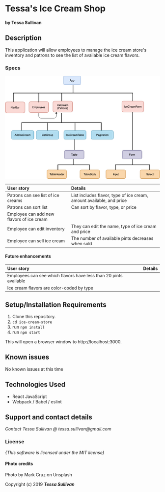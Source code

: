 # Tessa's Ice Cream Shop
#### by **Tessa Sullivan**

## Description
This application will allow employees to manage the ice cream store's inventory and patrons to see the list of available ice cream flavors.

### Specs
![Component diagram](/src/assets/Ice-cream-store.png)

| User story | Details|
| :-------------     | :------------- |
| Patrons can see list of ice creams | List includes flavor, type of ice cream, amount available, and price |
| Patrons can sort list | Can sort by flavor, type, or price |
| Employee can add new flavors of ice cream | |
| Employee can edit inventory | They can edit the name, type of ice cream and price |
| Employee can sell ice cream | The number of available pints decreases when sold |


#### Future enhancements
| User story | Details |
| :-------------     | :------------- |
| Employees can see which flavors have less than 20 pints available | |
| Ice cream flavors are color-coded by type | |

## Setup/Installation Requirements

1. Clone this repository.
2. ```cd ice-cream-store```
3. run ```npm install```
4. run ```npm start```

This will open a browser window to http://localhost:3000.

## Known issues
No known issues at this time

## Technologies Used

* React JavaScript
* Webpack / Babel / eslint

## Support and contact details

_Contact Tessa Sullivan @ tessa.sullivan@gmail.com_

### License

*{This software is licensed under the MIT license}*

#### Photo credits
Photo by Mark Cruz on Unsplash

Copyright (c) 2019 **_Tessa Sullivan_**